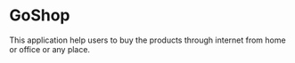# GoShop<br>
This application help users to buy the products through internet from home or office or any place.
